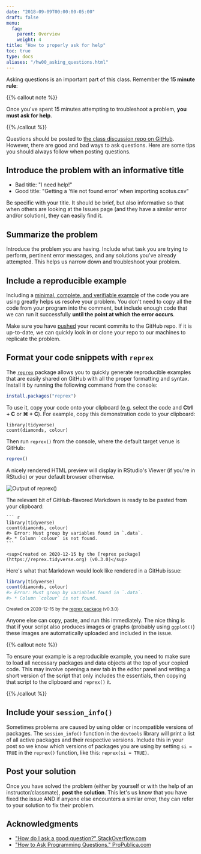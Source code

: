```yaml
---
date: "2018-09-09T00:00:00-05:00"
draft: false
menu:
  faq:
    parent: Overview
    weight: 4
title: "How to properly ask for help"
toc: true
type: docs
aliases: "/hw00_asking_questions.html"
---
```




Asking questions is an important part of this class. Remember the **15 minute rule**:

{{% callout note %}}

Once you've spent 15 minutes attempting to troubleshoot a problem, **you must ask for help**.

{{% /callout %}}

Questions should be posted to [the class discussion repo on GitHub](https://github.com/uc-cfss/Discussion). However, there are good and bad ways to ask questions. Here are some tips you should always follow when posting questions.

## Introduce the problem with an informative title

* Bad title: "I need help!"
* Good title: "Getting a 'file not found error' when importing scotus.csv"

Be specific with your title. It should be brief, but also informative so that when others are looking at the Issues page (and they have a similar error and/or solution), they can easily find it.

## Summarize the problem

Introduce the problem you are having. Include what task you are trying to perform, pertinent error messages, and any solutions you've already attempted. This helps us narrow down and troubleshoot your problem.

## Include a reproducible example

Including a [minimal, complete, and verifiable example](http://stackoverflow.com/help/mcve) of the code you are using greatly helps us resolve your problem. You don't need to copy all the code from your program into the comment, but include enough code that we can run it successfully **until the point at which the error occurs**.

Make sure you have [pushed](/setup/git-with-rstudio/#step-4-push-your-local-changes-online-to-github) your recent commits to the GitHub repo. If it is up-to-date, we can quickly look in or clone your repo to our machines to replicate the problem.

## Format your code snippets with `reprex`

The [`reprex`](http://reprex.tidyverse.org/) package allows you to quickly generate reproducible examples that are easily shared on GitHub with all the proper formatting and syntax. Install it by running the following command from the console:

```r
install.packages("reprex")
```

To use it, copy your code onto your clipboard (e.g. select the code and **Ctrl + C** or **⌘ + C**). For example, copy this demonstration code to your clipboard:






```
library(tidyverse)
count(diamonds, colour)
```

Then run `reprex()` from the console, where the default target venue is GitHub:


```r
reprex()
```

A nicely rendered HTML preview will display in RStudio's Viewer (if you're in RStudio) or your default browser otherwise.

![Output of `reprex()`](/img/reprex-output.png)

The relevant bit of GitHub-flavored Markdown is ready to be pasted from your clipboard:


````
``` r
library(tidyverse)
count(diamonds, colour)
#> Error: Must group by variables found in `.data`.
#> * Column `colour` is not found.
```

<sup>Created on 2020-12-15 by the [reprex package](https://reprex.tidyverse.org) (v0.3.0)</sup>
````

Here's what that Markdown would look like rendered in a GitHub issue:


``` r
library(tidyverse)
count(diamonds, colour)
#> Error: Must group by variables found in `.data`.
#> * Column `colour` is not found.
```

<sup>Created on 2020-12-15 by the [reprex package](https://reprex.tidyverse.org) (v0.3.0)</sup>

Anyone else can copy, paste, and run this immediately. The nice thing is that if your script also produces images or graphs (probably using `ggplot()`) these images are automatically uploaded and included in the issue.

{{% callout note %}}

To ensure your example is a reproducible example, you need to make sure to load all necessary packages and data objects at the top of your copied code. This may involve opening a new tab in the editor panel and writing a short version of the script that only includes the essentials, then copying that script to the clipboard and `reprex()` it.

{{% /callout %}}



## Include your `session_info()`

Sometimes problems are caused by using older or incompatible versions of packages. The `session_info()` function in the `devtools` library will print a list of all active packages and their respective versions. Include this in your post so we know which versions of packages you are using by setting `si = TRUE` in the `reprex()` function, like this: `reprex(si = TRUE)`.

## Post your solution

Once you have solved the problem (either by yourself or with the help of an instructor/classmate), **post the solution**. This let's us know that you have fixed the issue AND if anyone else encounters a similar error, they can refer to your solution to fix their problem.

## Acknowledgments

* ["How do I ask a good question?" StackOverflow.com](http://stackoverflow.com/help/how-to-ask)
* ["How to Ask Programming Questions," ProPublica.com](https://www.propublica.org/nerds/item/how-to-ask-programming-questions)
